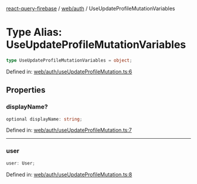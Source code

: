 [react-query-firebase](../../../modules.md) / [web/auth](../index.md) / UseUpdateProfileMutationVariables

# Type Alias: UseUpdateProfileMutationVariables

```ts
type UseUpdateProfileMutationVariables = object;
```

Defined in: [web/auth/useUpdateProfileMutation.ts:6](https://github.com/vpishuk/react-query-firebase/blob/43c0734068a570cd646254bb366ccd8007f7dfed/web/auth/useUpdateProfileMutation.ts#L6)

## Properties

### displayName?

```ts
optional displayName: string;
```

Defined in: [web/auth/useUpdateProfileMutation.ts:7](https://github.com/vpishuk/react-query-firebase/blob/43c0734068a570cd646254bb366ccd8007f7dfed/web/auth/useUpdateProfileMutation.ts#L7)

***

### user

```ts
user: User;
```

Defined in: [web/auth/useUpdateProfileMutation.ts:8](https://github.com/vpishuk/react-query-firebase/blob/43c0734068a570cd646254bb366ccd8007f7dfed/web/auth/useUpdateProfileMutation.ts#L8)
